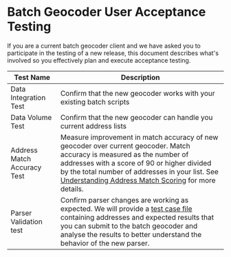 # Batch Geocoder User Acceptance Testing
If you are a current batch geocoder client and we have asked you to participate in the testing of a new release, this document describes what's involved so you effectively plan and execute acceptance testing.


|Test Name|Description|
| -------- | ----|
|Data Integration Test|Confirm that the new geocoder works with your existing batch scripts
|Data Volume Test|Confirm that the new geocoder can handle you current address lists
|Address Match Accuracy Test|Measure improvement in match accuracy of new geocoder over current geocoder. Match accuracy is measured as the number of addresses with a score of 90 or higher divided by the total number of addresses in your list. See [Understanding Address Match Scoring](https://github.com/bcgov/ols-geocoder/blob/gh-pages/understanding-match-scoring.md) for more details.
|Parser Validation test|Confirm parser changes are working as expected. We will provide a [test case file](https://github.com/bcgov/ols-geocoder/blob/gh-pages/atp_addresses.csv) containing addresses and expected results that you can submit to the batch geocoder and analyse the results to better understand the behavior of the new parser.
